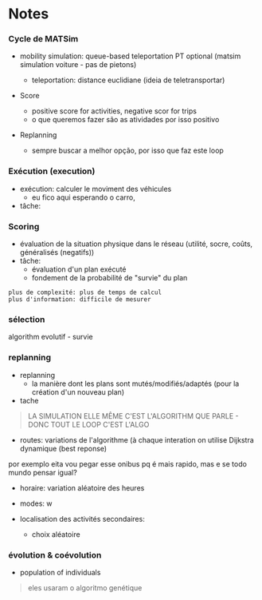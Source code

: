 # Notes
### Cycle de MATSim

- mobility simulation: queue-based teleportation PT optional (matsim simulation voiture - pas de pietons)
  - teleportation: distance euclidiane (ideia de teletransportar)

- Score
  - positive score for activities, negative scor for trips
  - o que queremos fazer são as atividades por isso positivo

- Replanning
   - sempre buscar a melhor opção, por isso que faz este loop

### Exécution (execution)
- exécution: calculer le moviment des véhicules 
  - eu fico aqui esperando o carro, 
- tâche: 

### Scoring
- évaluation de la situation physique dans le réseau (utilité, socre, coûts, généralisés (negatifs))
- tâche:
   - évaluation d'un plan exécuté
   - fondement de la probabilité de "survie" du plan

```
plus de complexité: plus de temps de calcul
plus d'information: difficile de mesurer
```
### sélection
algorithm evolutif - survie

### replanning
- replanning
  - la manière dont les plans sont mutés/modifiés/adaptés (pour la création d'un nouveau plan)
- tache

> LA SIMULATION ELLE MÊME C'EST L'ALGORITHM QUE PARLE - DONC TOUT LE LOOP C'EST L'ALGO
- routes: variations de l'algorithme (à chaque interation on utilise Dijkstra dynamique (best reponse) 

por exemplo eita vou pegar esse onibus pq é mais rapido, mas e se todo mundo pensar igual? 

- horaire: variation aléatoire des heures

- modes: w

- localisation des activités secondaires:
  - choix aléatoire

### évolution & coévolution

  - population of individuals 

> eles usaram o algoritmo genétique 





